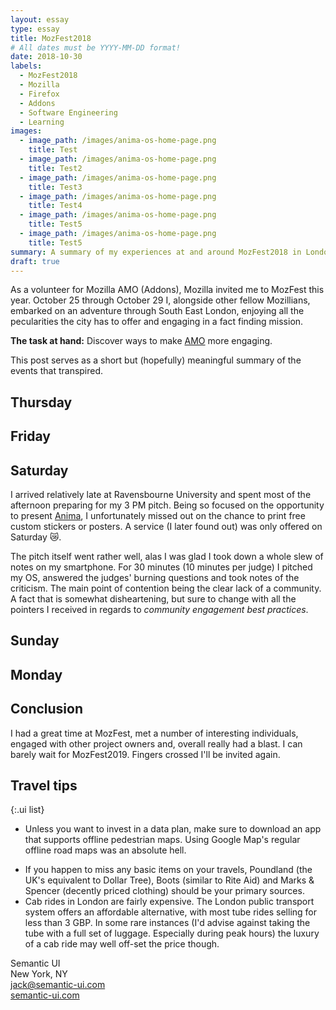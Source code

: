 ```yaml
---
layout: essay
type: essay
title: MozFest2018
# All dates must be YYYY-MM-DD format!
date: 2018-10-30
labels:
  - MozFest2018
  - Mozilla
  - Firefox
  - Addons
  - Software Engineering
  - Learning
images:
  - image_path: /images/anima-os-home-page.png
    title: Test
  - image_path: /images/anima-os-home-page.png
    title: Test2
  - image_path: /images/anima-os-home-page.png
    title: Test3
  - image_path: /images/anima-os-home-page.png
    title: Test4
  - image_path: /images/anima-os-home-page.png
    title: Test5
  - image_path: /images/anima-os-home-page.png
    title: Test5
summary: A summary of my experiences at and around MozFest2018 in London.
draft: true
---
```


As a volunteer for Mozilla AMO (Addons), Mozilla invited me to MozFest this year.
October 25 through October 29 I, alongside other fellow Mozillians, embarked on an adventure through South East London, enjoying all the pecularities the city has to offer and engaging in a fact finding mission. 

**The task at hand:** Discover ways to make [AMO](http://addons.mozilla.org/) more engaging.

This post serves as a short but (hopefully) meaningful summary of the events that transpired.


## Thursday

## Friday

## Saturday

I arrived relatively late at Ravensbourne University and spent most of the afternoon preparing
for my 3 PM pitch. Being so focused on the opportunity to present [Anima](https://happy-ferret.github.io/projects/anima), I unfortunately missed out on the chance to print free custom stickers or posters. A service (I later found out) was only offered on Saturday 😿.

The pitch itself went rather well, alas I was glad I took down a whole slew of notes on my smartphone.
For 30 minutes (10 minutes per judge) I pitched my OS, answered the judges' burning questions and took notes of the criticism.
The main point of contention being the clear lack of a community. A fact that is somewhat disheartening, but sure to change with all the pointers I received in regards to *community engagement best practices*.

## Sunday

## Monday

## Conclusion

I had a great time at MozFest, met a number of interesting individuals, engaged with other project owners and, overall really had a blast. I can barely wait for MozFest2019. Fingers crossed I'll be invited again.

## Travel tips

{:.ui list}
* Unless you want to invest in a data plan, make sure to download an app that supports offline pedestrian maps.
Using Google Map's regular offline road maps was an absolute hell.
- If you happen to miss any basic items on your travels, Poundland (the UK's equivalent to Dollar Tree), Boots (similar to Rite Aid) and Marks & Spencer (decently priced clothing) should be your primary sources.
- Cab rides in London are fairly expensive. The London public transport system offers an affordable alternative, with most tube rides selling for less than 3 GBP. In some rare instances (I'd advise against taking the tube with a full set of luggage. Especially during peak hours) the luxury of a cab ride may well off-set the price though.

<div class="ui list">
  <div class="item">
    <i class="users icon"></i>
    <div class="content">
      Semantic UI
    </div>
  </div>
  <div class="item">
    <i class="marker icon"></i>
    <div class="content">
      New York, NY
    </div>
  </div>
  <div class="item">
    <i class="mail icon"></i>
    <div class="content">
      <a href="mailto:jack@semantic-ui.com">jack@semantic-ui.com</a>
    </div>
  </div>
  <div class="item">
    <i class="linkify icon"></i>
    <div class="content">
      <a href="http://www.semantic-ui.com">semantic-ui.com</a>
    </div>
  </div>
</div>
